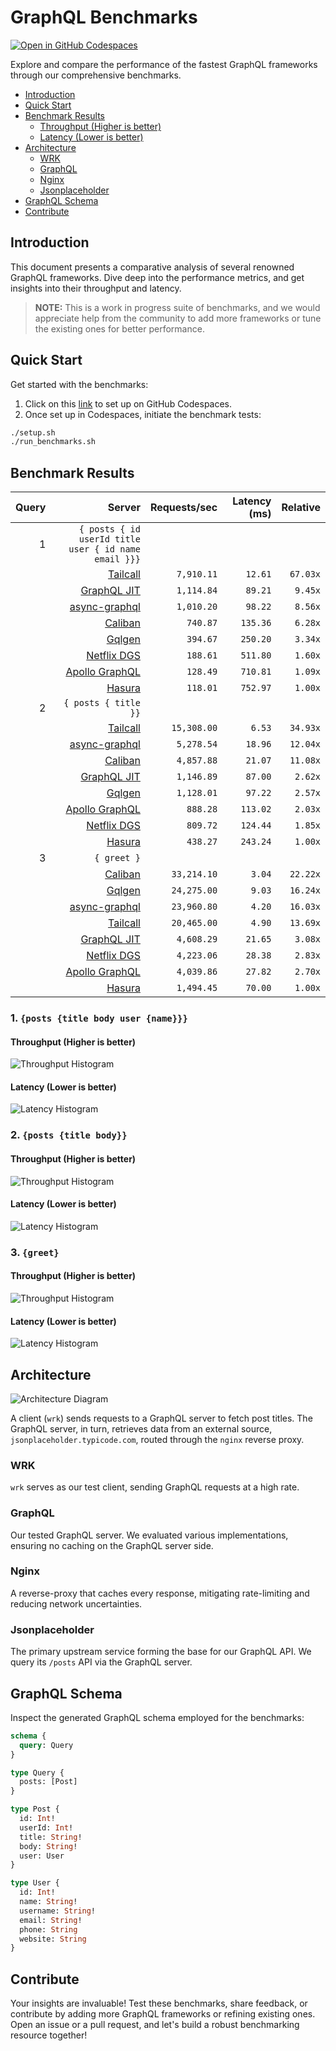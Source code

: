 # GraphQL Benchmarks <!-- omit from toc -->

[![Open in GitHub Codespaces](https://github.com/codespaces/badge.svg)](https://codespaces.new/tailcallhq/graphql-benchmarks)

Explore and compare the performance of the fastest GraphQL frameworks through our comprehensive benchmarks.

- [Introduction](#introduction)
- [Quick Start](#quick-start)
- [Benchmark Results](#benchmark-results)
  - [Throughput (Higher is better)](#throughput-higher-is-better)
  - [Latency (Lower is better)](#latency-lower-is-better)
- [Architecture](#architecture)
  - [WRK](#wrk)
  - [GraphQL](#graphql)
  - [Nginx](#nginx)
  - [Jsonplaceholder](#jsonplaceholder)
- [GraphQL Schema](#graphql-schema)
- [Contribute](#contribute)

[Tailcall]: https://github.com/tailcallhq/tailcall
[Gqlgen]: https://github.com/99designs/gqlgen
[Apollo GraphQL]: https://github.com/apollographql/apollo-server
[Netflix DGS]: https://github.com/netflix/dgs-framework
[Caliban]: https://github.com/ghostdogpr/caliban
[async-graphql]: https://github.com/async-graphql/async-graphql
[Hasura]: https://github.com/hasura/graphql-engine
[GraphQL JIT]: https://github.com/zalando-incubator/graphql-jit

## Introduction

This document presents a comparative analysis of several renowned GraphQL frameworks. Dive deep into the performance metrics, and get insights into their throughput and latency.

> **NOTE:** This is a work in progress suite of benchmarks, and we would appreciate help from the community to add more frameworks or tune the existing ones for better performance.

## Quick Start

Get started with the benchmarks:

1. Click on this [link](https://codespaces.new/tailcallhq/graphql-benchmarks) to set up on GitHub Codespaces.
2. Once set up in Codespaces, initiate the benchmark tests:

```bash
./setup.sh
./run_benchmarks.sh
```

## Benchmark Results

<!-- PERFORMANCE_RESULTS_START -->

| Query | Server | Requests/sec | Latency (ms) | Relative |
|-------:|--------:|--------------:|--------------:|---------:|
| 1 | `{ posts { id userId title user { id name email }}}` |
|| [Tailcall] | `7,910.11` | `12.61` | `67.03x` |
|| [GraphQL JIT] | `1,114.84` | `89.21` | `9.45x` |
|| [async-graphql] | `1,010.20` | `98.22` | `8.56x` |
|| [Caliban] | `740.87` | `135.36` | `6.28x` |
|| [Gqlgen] | `394.67` | `250.20` | `3.34x` |
|| [Netflix DGS] | `188.61` | `511.80` | `1.60x` |
|| [Apollo GraphQL] | `128.49` | `710.81` | `1.09x` |
|| [Hasura] | `118.01` | `752.97` | `1.00x` |
| 2 | `{ posts { title }}` |
|| [Tailcall] | `15,308.00` | `6.53` | `34.93x` |
|| [async-graphql] | `5,278.54` | `18.96` | `12.04x` |
|| [Caliban] | `4,857.88` | `21.07` | `11.08x` |
|| [GraphQL JIT] | `1,146.89` | `87.00` | `2.62x` |
|| [Gqlgen] | `1,128.01` | `97.22` | `2.57x` |
|| [Apollo GraphQL] | `888.28` | `113.02` | `2.03x` |
|| [Netflix DGS] | `809.72` | `124.44` | `1.85x` |
|| [Hasura] | `438.27` | `243.24` | `1.00x` |
| 3 | `{ greet }` |
|| [Caliban] | `33,214.10` | `3.04` | `22.22x` |
|| [Gqlgen] | `24,275.00` | `9.03` | `16.24x` |
|| [async-graphql] | `23,960.80` | `4.20` | `16.03x` |
|| [Tailcall] | `20,465.00` | `4.90` | `13.69x` |
|| [GraphQL JIT] | `4,608.29` | `21.65` | `3.08x` |
|| [Netflix DGS] | `4,223.06` | `28.38` | `2.83x` |
|| [Apollo GraphQL] | `4,039.86` | `27.82` | `2.70x` |
|| [Hasura] | `1,494.45` | `70.00` | `1.00x` |

<!-- PERFORMANCE_RESULTS_END -->



### 1. `{posts {title body user {name}}}`
#### Throughput (Higher is better)

![Throughput Histogram](assets/req_sec_histogram1.png)

#### Latency (Lower is better)

![Latency Histogram](assets/latency_histogram1.png)

### 2. `{posts {title body}}`
#### Throughput (Higher is better)

![Throughput Histogram](assets/req_sec_histogram2.png)

#### Latency (Lower is better)

![Latency Histogram](assets/latency_histogram2.png)

### 3. `{greet}`
#### Throughput (Higher is better)

![Throughput Histogram](assets/req_sec_histogram3.png)

#### Latency (Lower is better)

![Latency Histogram](assets/latency_histogram3.png)

## Architecture

![Architecture Diagram](assets/architecture.png)

A client (`wrk`) sends requests to a GraphQL server to fetch post titles. The GraphQL server, in turn, retrieves data from an external source, `jsonplaceholder.typicode.com`, routed through the `nginx` reverse proxy.

### WRK

`wrk` serves as our test client, sending GraphQL requests at a high rate.

### GraphQL

Our tested GraphQL server. We evaluated various implementations, ensuring no caching on the GraphQL server side.

### Nginx

A reverse-proxy that caches every response, mitigating rate-limiting and reducing network uncertainties.

### Jsonplaceholder

The primary upstream service forming the base for our GraphQL API. We query its `/posts` API via the GraphQL server.

## GraphQL Schema

Inspect the generated GraphQL schema employed for the benchmarks:

```graphql
schema {
  query: Query
}

type Query {
  posts: [Post]
}

type Post {
  id: Int!
  userId: Int!
  title: String!
  body: String!
  user: User
}

type User {
  id: Int!
  name: String!
  username: String!
  email: String!
  phone: String
  website: String
}
```

## Contribute

Your insights are invaluable! Test these benchmarks, share feedback, or contribute by adding more GraphQL frameworks or refining existing ones. Open an issue or a pull request, and let's build a robust benchmarking resource together!

